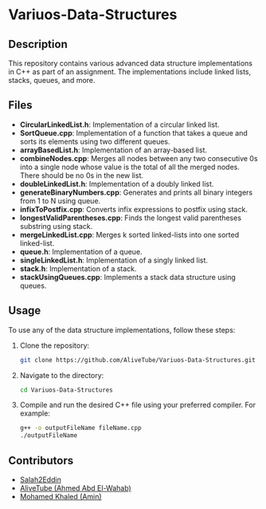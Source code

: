 # Variuos-Data-Structures

## Description

This repository contains various advanced data structure implementations in C++ as part of an assignment. The implementations include linked lists, stacks, queues, and more.

## Files

- **CircularLinkedList.h**: Implementation of a circular linked list.
- **SortQueue.cpp**: Implementation of a function that takes a queue and sorts its elements using two different queues.
- **arrayBasedList.h**: Implementation of an array-based list.
- **combineNodes.cpp**: Merges all nodes between any two consecutive 0s into a single node whose value is the total of all the merged nodes. There should be no 0s in the new list.
- **doubleLinkedList.h**: Implementation of a doubly linked list.
- **generateBinaryNumbers.cpp**: Generates and prints all binary integers from 1 to N using queue.
- **infixToPostfix.cpp**: Converts infix expressions to postfix using stack.
- **longestValidParentheses.cpp**: Finds the longest valid parentheses substring using stack.
- **mergeLinkedList.cpp**: Merges k sorted linked-lists into one sorted linked-list.
- **queue.h**: Implementation of a queue.
- **singleLinkedList.h**: Implementation of a singly linked list.
- **stack.h**: Implementation of a stack.
- **stackUsingQueues.cpp**: Implements a stack data structure using queues.

## Usage

To use any of the data structure implementations, follow these steps:

1. Clone the repository:
    ```sh
    git clone https://github.com/AliveTube/Variuos-Data-Structures.git
    ```
2. Navigate to the directory:
    ```sh
    cd Variuos-Data-Structures
    ```
3. Compile and run the desired C++ file using your preferred compiler. For example:
    ```sh
    g++ -o outputFileName fileName.cpp
    ./outputFileName
    ```

## Contributors

- [Salah2Eddin](https://github.com/Salah2Eddin)
- [AliveTube (Ahmed Abd El-Wahab)](https://github.com/AliveTube)
- [Mohamed Khaled (Amin)](https://github.com/emailam)
